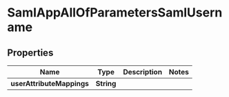 

# SamlAppAllOfParametersSamlUsername


## Properties

| Name | Type | Description | Notes |
|------------ | ------------- | ------------- | -------------|
|**userAttributeMappings** | **String** |  |  |



